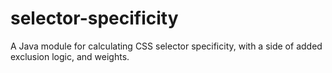 # selector-specificity
A Java module for calculating CSS selector specificity, with a side of added exclusion logic, and weights.
